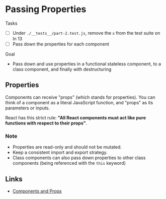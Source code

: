 # Passing Properties

Tasks
- [ ] Under `./__tests__/part-2.test.js`, remove the `x` from the test suite on ln 13
- [ ] Pass down the properties for each component

Goal
* Pass down and use properties in a functional stateless component, to a class component, and finally with destructuring


## Properties
Components can receive "props" (which stands for properties). You can think of a component as a literal JavaScript function, and "props" as its parameters or inputs.

React has this strict rule: **"All React components must act like pure functions with respect to their props"**.


### Note
* Properties are read-only and should not be mutated.
* Keep a consistent import and export strategy.
* Class components can also pass down properties to other class components (being referenced with the `this` keyword)

## Links
- [Components and Props](https://reactjs.org/docs/components-and-props.html)